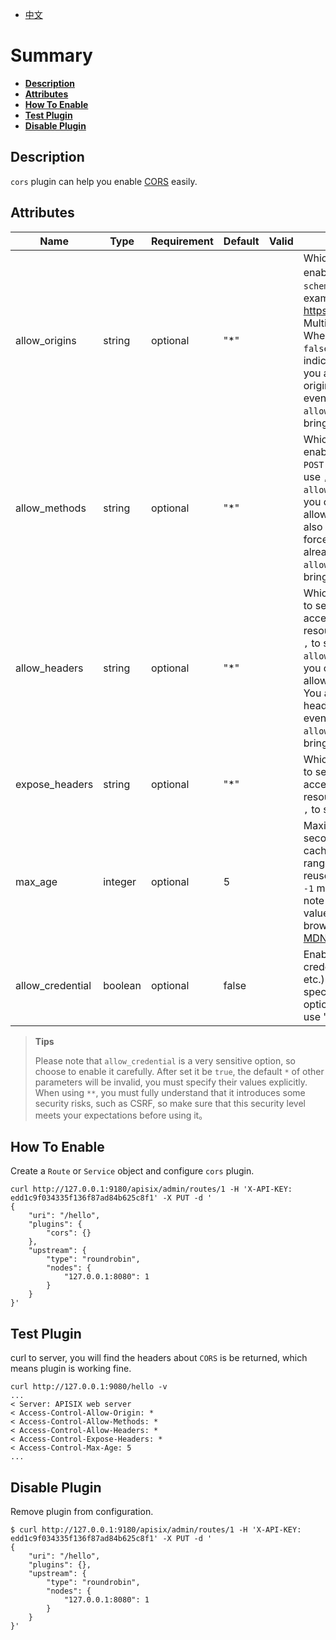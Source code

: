 <!--
#
# Licensed to the Apache Software Foundation (ASF) under one or more
# contributor license agreements.  See the NOTICE file distributed with
# this work for additional information regarding copyright ownership.
# The ASF licenses this file to You under the Apache License, Version 2.0
# (the "License"); you may not use this file except in compliance with
# the License.  You may obtain a copy of the License at
#
#     http://www.apache.org/licenses/LICENSE-2.0
#
# Unless required by applicable law or agreed to in writing, software
# distributed under the License is distributed on an "AS IS" BASIS,
# WITHOUT WARRANTIES OR CONDITIONS OF ANY KIND, either express or implied.
# See the License for the specific language governing permissions and
# limitations under the License.
#
-->

- [中文](../zh-cn/plugins/cors.md)

# Summary

- [**Description**](#Description)
- [**Attributes**](#Attributes)
- [**How To Enable**](#how-to-Enable)
- [**Test Plugin**](#test-plugin)
- [**Disable Plugin**](#disable-plugin)

## Description

`cors` plugin can help you enable [CORS](https://developer.mozilla.org/en-US/docs/Web/HTTP/CORS) easily.

## Attributes

| Name             | Type    | Requirement | Default | Valid | Description                                                  |
| ---------------- | ------- | ----------- | ------- | ----- | ------------------------------------------------------------ |
| allow_origins    | string  | optional    | "*"     |       | Which Origins is allowed to enable CORS, format as：`scheme`://`host`:`port`, for example: https://somehost.com:8081. Multiple origin use `,` to split. When `allow_credential` is `false`, you can use `*` to indicate allow any origin. you also can allow all any origins forcefully using `**` even already enable `allow_credential`, but it will bring some security risks. |
| allow_methods    | string  | optional    | "*"     |       | Which Method is allowed to enable CORS, such as: `GET`, `POST` etc. Multiple method use `,` to split. When `allow_credential` is `false`, you can use `*` to indicate allow all any method. You also can allow any method forcefully using `**` even already enable `allow_credential`, but it will bring some security risks. |
| allow_headers    | string  | optional    | "*"     |       | Which headers are allowed to set in request when access cross-origin resource. Multiple value use `,` to split. When `allow_credential` is `false`, you can use `*` to indicate allow all request headers. You also can allow any header forcefully using `**` even already enable `allow_credential`, but it will bring some security risks. |
| expose_headers   | string  | optional    | "*"     |       | Which headers are allowed to set in response when access cross-origin resource. Multiple value use `,` to split. |
| max_age          | integer | optional    | 5       |       | Maximum number of seconds the results can be cached.. Within this time range, the browser will reuse the last check result. `-1` means no cache. Please note that the maximum value is depended on browser, please refer to [MDN](https://developer.mozilla.org/en-US/docs/Web/HTTP/Headers/Access-Control-Max-Age#Directives) for details. |
| allow_credential | boolean | optional    | false   |       | Enable request include credential (such as Cookie etc.). According to CORS specification, if you set this option to `true`, you can not use '*' for other options. |

> **Tips**
>
> Please note that `allow_credential` is a very sensitive option, so choose to enable it carefully. After set it be `true`, the default `*` of other parameters will be invalid, you must specify their values explicitly.
> When using `**`, you must fully understand that it introduces some security risks, such as CSRF, so make sure that this security level meets your expectations before using it。

## How To Enable

Create a `Route` or `Service` object and configure `cors` plugin.

```shell
curl http://127.0.0.1:9180/apisix/admin/routes/1 -H 'X-API-KEY: edd1c9f034335f136f87ad84b625c8f1' -X PUT -d '
{
    "uri": "/hello",
    "plugins": {
        "cors": {}
    },
    "upstream": {
        "type": "roundrobin",
        "nodes": {
            "127.0.0.1:8080": 1
        }
    }
}'
```

## Test Plugin

curl to server, you will find the headers about `CORS` is be returned, which means plugin is working fine.

```shell
curl http://127.0.0.1:9080/hello -v
...
< Server: APISIX web server
< Access-Control-Allow-Origin: *
< Access-Control-Allow-Methods: *
< Access-Control-Allow-Headers: *
< Access-Control-Expose-Headers: *
< Access-Control-Max-Age: 5
...
```

## Disable Plugin

Remove plugin from configuration.

```shell
$ curl http://127.0.0.1:9180/apisix/admin/routes/1 -H 'X-API-KEY: edd1c9f034335f136f87ad84b625c8f1' -X PUT -d '
{
    "uri": "/hello",
    "plugins": {},
    "upstream": {
        "type": "roundrobin",
        "nodes": {
            "127.0.0.1:8080": 1
        }
    }
}'
```
